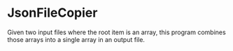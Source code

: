 
# JsonFileCopier

Given two input files where the root item is an array, this program combines those arrays into a single array in an output file.
